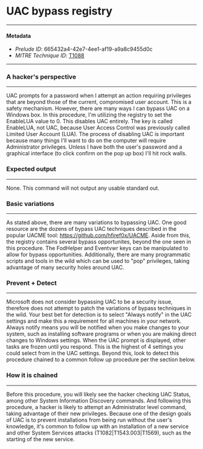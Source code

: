 
# UAC bypass registry

---

#### Metadata

- *Prelude ID*: 665432a4-42e7-4ee1-af19-a9a8c9455d0c
- *MITRE Technique ID*: [T1088](https://attack.mitre.org/techniques/T1088/)

---

### A hacker's perspective

---

UAC prompts for a password when I attempt an action requiring privileges that are beyond those of the current, compromised user account. This is a safety mechanism. However, there are many ways I can bypass UAC on a Windows box. In this procedure, I'm utilizing the registry to set the EnableLUA value to 0. This disables UAC entirely. The key is called EnableLUA, not UAC, because User Access Control was previously called Limited User Account (LUA). The process of disabling UAC is important because many things I'll want to do on the computer will require Administrator privileges. Unless I have both the user's password and a graphical interface (to click confirm on the pop up box) I'll hit rock walls. 

### Expected output

---

None. This command will not output any usable standard out. 

### Basic variations

---

As stated above, there are many variations to bypassing UAC. One good resource are the dozens of bypass UAC techniques described in the popular UACME tool: https://github.com/hfiref0x/UACME. Aside from this, the registry contains several bypass opportunites, beyond the one seen in this procedure. The FodHelper and Eventvwr keys can be manipulated to allow for bypass opportunities. Additionally, there are many programmatic scripts and tools in the wild which can be used to "pop" privileges, taking advantage of many security holes around UAC. 

### Prevent + Detect

---

Microsoft does not consider bypassing UAC to be a security issue, therefore does not attempt to patch the variations of bypass techniques in the wild. Your best bet for detection is to select "Always notify" in the UAC settings and make this a requirement for all machines in your network. Always notify means you will be notified when you make changes to your system, such as installing software programs or when you are making direct changes to Windows settings. When the UAC prompt is displayed, other tasks are frozen until you respond. This is the highest of 4 settings you could select from in the UAC settings. Beyond this, look to detect this procedure chained to a common follow up procedure per the section below. 

### How it is chained

---

Before this procedure, you will likely see the hacker checking UAC Status, among other System Information Discovery commands. And following this procedure, a hacker is likely to attempt an Administrator level command, taking advantage of their new privileges. Because one of the design goals of UAC is to prevent installations from being run without the user's knowledge, it's common to follow up with an installation of a new service and other System Services attacks (T1082|T1543.003|T1569), such as the starting of the new service. 
